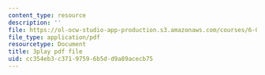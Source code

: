 ```yaml
---
content_type: resource
description: ''
file: https://ol-ocw-studio-app-production.s3.amazonaws.com/courses/6-0001-introduction-to-computer-science-and-programming-in-python-fall-2016/cc354eb3c37197596b5dd9a89acecb75_FKp-6sojt9A.pdf
file_type: application/pdf
resourcetype: Document
title: 3play pdf file
uid: cc354eb3-c371-9759-6b5d-d9a89acecb75
---
```

